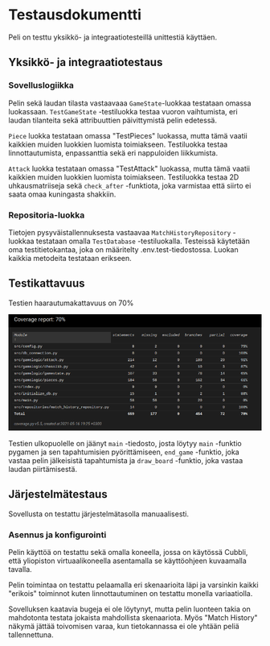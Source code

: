 # Testausdokumentti

Peli on testtu yksikkö- ja integraatiotesteillä unittestiä käyttäen.

## Yksikkö- ja integraatiotestaus

### Sovelluslogiikka

Pelin sekä laudan tilasta vastaavaaa `GameState`-luokkaa testataan omassa luokassaan. `TestGameState` -testiluokka testaa vuoron vaihtumista, eri laudan tilanteita sekä
attribuuttien päivittymistä pelin edetessä.

`Piece` luokka testataan omassa "TestPieces" luokassa, mutta tämä vaatii kaikkien muiden luokkien luomista toimiakseen. Testiluokka testaa linnottautumista, enpassanttia sekä
eri nappuloiden liikkumista.

`Attack` luokka testataan omassa "TestAttack" luokassa, mutta tämä vaatii kaikkien muiden luokkien luomista toimiakseen. Testiluokka testaa 2D uhkausmatriiseja sekä 
`check_after` -funktiota, joka varmistaa että siirto ei saata omaa kuningasta shakkiin.

### Repositoria-luokka

Tietojen pysyväistallennuksesta vastaavaa `MatchHistoryRepository` -luokkaa testataan omalla `TestDatabase` -testiluokalla. 
Testeissä käytetään oma testitietokantaa, joka on määritelty .env.test-tiedostossa. Luokan kaikkia metodeita testataan erikseen.

## Testikattavuus

Testien haarautumakattavuus on 70%

![coverage](https://github.com/ItsTuukka/ot-harjoitusty-/blob/master/dokumentaatio/kuvat/coverage.png)

Testien ulkopuolelle on jäänyt `main` -tiedosto, josta löytyy `main` -funktio pygamen ja sen tapahtumisien pyörittämiseen, `end_game` -funktio, joka vastaa pelin jälkeisistä tapahtumista ja
`draw_board` -funktio, joka vastaa laudan piirtämisestä.

## Järjestelmätestaus

Sovellusta on testattu järjestelmätasolla manuaalisesti.

### Asennus ja konfigurointi

Pelin käyttöä on testattu sekä omalla koneella, jossa on käytössä Cubbli, että yliopiston virtuaalikoneella asentamalla se käyttöohjeen kuvaamalla tavalla.

Pelin toimintaa on testattu pelaamalla eri skenaarioita läpi ja varsinkin kaikki "erikois" toiminnot kuten linnottautuminen on testattu monella variaatiolla.

Sovelluksen kaatavia bugeja ei ole löytynyt, mutta pelin luonteen takia on mahdotonta testata jokaista mahdollista skenaariota. Myös "Match History" näkymä jättää toivomisen varaa,
kun tietokannassa ei ole yhtään peliä tallennettuna. 
